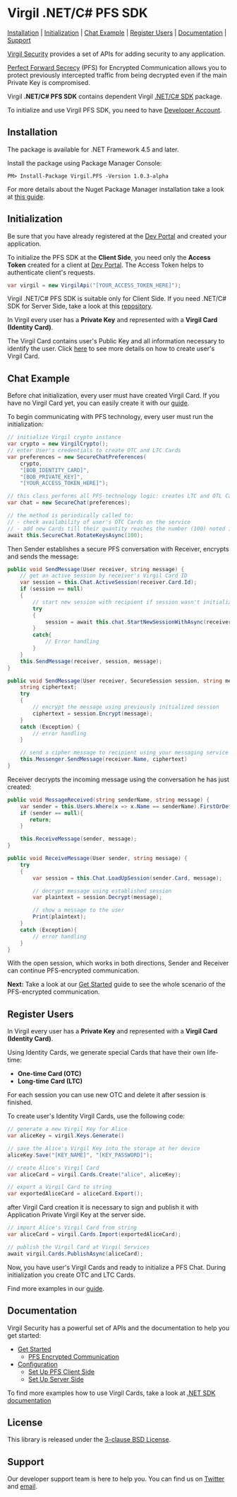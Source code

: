 # Virgil .NET/C# PFS SDK

[Installation](#installation) | [Initialization](#initialization) | [Chat Example](#chat-example) | [Register Users](#register-users) | [Documentation](#documentation) | [Support](#support)

[Virgil Security](https://virgilsecurity.com) provides a set of APIs for adding security to any application.

[Perfect Forward Secrecy](https://developer.virgilsecurity.com/docs/references/perfect-forward-secrecy) (PFS) for Encrypted Communication allows you to protect previously intercepted traffic from being decrypted even if the main Private Key is compromised.

Virgil __.NET/C# PFS SDK__ contains dependent Virgil [.NET/C# SDK](https://github.com/VirgilSecurity/virgil-sdk-net/tree/v4) package.


To initialize and use Virgil PFS SDK, you need to have [Developer Account](https://developer.virgilsecurity.com/account/signin).

## Installation

The package is available for .NET Framework 4.5 and later.

Install the package using Package Manager Console:

```
PM> Install-Package Virgil.PFS -Version 1.0.3-alpha
```

For more details about the Nuget Package Manager installation take a look at [this guide](https://docs.microsoft.com/en-us/nuget/quickstart/use-a-package).

## Initialization

Be sure that you have already registered at the [Dev Portal](https://developer.virgilsecurity.com/account/signin) and created your application.

To initialize the PFS SDK at the __Client Side__, you need only the __Access Token__ created for a client at [Dev Portal](https://developer.virgilsecurity.com/account/signin).
The Access Token helps to authenticate client's requests.

```cs
var virgil = new VirgilApi("[YOUR_ACCESS_TOKEN_HERE]");
```

Virgil .NET/C# PFS SDK is suitable only for Client Side. If you need .NET/C# SDK for Server Side, take a look at this [repository](https://github.com/VirgilSecurity/virgil-sdk-net/tree/v4).

In Virgil every user has a **Private Key** and represented with a **Virgil Card (Identity Card)**.

The Virgil Card contains user's Public Key and all information necessary to identify the user.
Click [here](#register-users) to see more details on how to create user's Virgil Card.



## Chat Example

Before chat initialization, every user must have created Virgil Card.
If you have no Virgil Card yet, you can easily create it with our [guide](#register-users).

To begin communicating with PFS technology, every user must run the initialization:

```cs
// initialize Virgil crypto instance
var crypto = new VirgilCrypto();
// enter User's credentials to create OTC and LTC Cards
var preferences = new SecureChatPreferences(
    crypto,
    "[BOB_IDENTITY_CARD]",
    "[BOB_PRIVATE_KEY]",
    "[YOUR_ACCESS_TOKEN_HERE]");

// this class performs all PFS-technology logic: creates LTC and OTL Cards, publishes them, etc.
var chat = new SecureChat(preferences);

// the method is periodically called to:
// - check availability of user's OTC Cards on the service
// - add new Cards till their quantity reaches the number (100) noted in current method
await this.SecureChat.RotateKeysAsync(100);
```

Then Sender establishes a secure PFS conversation with Receiver, encrypts and sends the message:

```cs
public void SendMessage(User receiver, string message) {
    // get an active session by receiver's Virgil Card ID
    var session = this.Chat.ActiveSession(receiver.Card.Id);
    if (session == null)
    {
        // start new session with recipient if session wasn't initialized yet
        try
        {
	       	session = await this.chat.StartNewSessionWithAsync(receiver.Card);
       	}
       	catch{
    	   	// Error handling
       	}
    }
    this.SendMessage(receiver, session, message);
}

public void SendMessage(User receiver, SecureSession session, string message) {
    string ciphertext;
    try
    {
        // encrypt the message using previously initialized session
        ciphertext = session.Encrypt(message);
    }
    catch (Exception) {
        // error handling
    }

    // send a cipher message to recipient using your messaging service
    this.Messenger.SendMessage(receiver.Name, ciphertext)
}
```

Receiver decrypts the incoming message using the conversation he has just created:

```cs
public void MessageReceived(string senderName, string message) {
    var sender = this.Users.Where(x => x.Name == senderName).FirstOrDefault();
    if (sender == null){
       return;
    }

    this.ReceiveMessage(sender, message);
}

public void ReceiveMessage(User sender, string message) {
    try
    {
        var session = this.Chat.LoadUpSession(sender.Card, message);

        // decrypt message using established session
        var plaintext = session.Decrypt(message);

        // show a message to the user
        Print(plaintext);
    }
    catch (Exception){
        // error handling
    }
}
```

With the open session, which works in both directions, Sender and Receiver can continue PFS-encrypted communication.

__Next:__ Take a look at our [Get Started](/docs/get-started/pfs-encrypted-communication.md) guide to see the whole scenario of the PFS-encrypted communication.


## Register Users

In Virgil every user has a **Private Key** and represented with a **Virgil Card (Identity Card)**.

Using Identity Cards, we generate special Cards that have their own life-time:
* **One-time Card (OTC)**
* **Long-time Card (LTC)**

For each session you can use new OTC and delete it after session is finished.

To create user's Identity Virgil Cards, use the following code:

```cs
// generate a new Virgil Key for Alice
var aliceKey = virgil.Keys.Generate()

// save the Alice's Virgil Key into the storage at her device
aliceKey.Save("[KEY_NAME]", "[KEY_PASSWORD]");

// create Alice's Virgil Card
var aliceCard = virgil.Cards.Create("alice", aliceKey);

// export a Virgil Card to string
var exportedAliceCard = aliceCard.Export();
```
after Virgil Card creation it is necessary to sign and publish it with Application Private Virgil Key at the server side.

```cs
// import Alice's Virgil Card from string
var aliceCard = virgil.Cards.Import(exportedAliceCard);

// publish the Virgil Card at Virgil Services
await virgil.Cards.PublishAsync(aliceCard);
```
Now, you have user's Virgil Cards and ready to initialize a PFS Chat. During initialization you create OTC and LTC Cards.

Find more examples in our [guide](/docs/get-started/pfs-encrypted-communication.md).

## Documentation

Virgil Security has a powerful set of APIs and the documentation to help you get started:

* [Get Started](/docs/get-started)
  * [PFS Encrypted Сommunication](/docs/get-started/pfs-encrypted-communication.md)
* [Configuration](/docs/guides/configuration)
  * [Set Up PFS Client Side](/docs/guides/configuration/client-pfs.md)
  * [Set Up Server Side](/docs/guides/configuration/server.md)

To find more examples how to use Virgil Cards, take a look at [.NET SDK documentation](https://github.com/VirgilSecurity/virgil-sdk-net/blob/v4/README.md)

## License

This library is released under the [3-clause BSD License](LICENSE.md).

## Support

Our developer support team is here to help you. You can find us on [Twitter](https://twitter.com/virgilsecurity) and [email][support].

[support]: mailto:support@virgilsecurity.com
